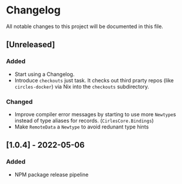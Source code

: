 # Changelog

All notable changes to this project will be documented in this file.

## [Unreleased]

### Added

- Start using a Changelog.
- Introduce `checkouts` just task.
  It checks out third prarty repos (like `circles-docker`) via Nix into the `checkouts` subdirectory.

### Changed

- Improve compiler error messages by starting to use more `Newtype`s instead of type aliases for records. (`CirlesCore.Bindings`)
- Make `RemoteData` a `Newtype` to avoid redunant type hints

## [1.0.4] - 2022-05-06

### Added

- NPM package release pipeline
